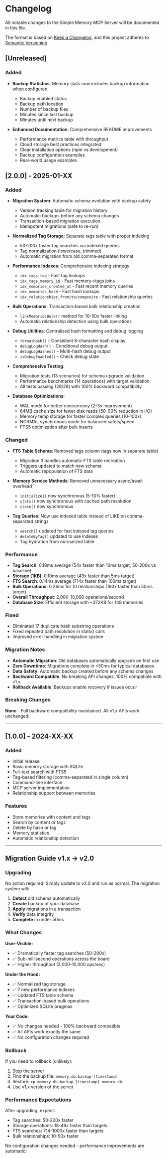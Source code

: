 # Changelog

All notable changes to the Simple Memory MCP Server will be documented in this file.

The format is based on [Keep a Changelog](https://keepachangelog.com/en/1.0.0/),
and this project adheres to [Semantic Versioning](https://semver.org/spec/v2.0.0.html).

## [Unreleased]

### Added
- **Backup Statistics**: Memory stats now includes backup information when configured
  - Backup enabled status
  - Backup path location
  - Number of backup files
  - Minutes since last backup
  - Minutes until next backup
  
- **Enhanced Documentation**: Comprehensive README improvements
  - Performance metrics table with throughput
  - Cloud storage best practices integrated
  - Clear installation options (npm vs development)
  - Backup configuration examples
  - Real-world usage examples

## [2.0.0] - 2025-01-XX

### Added
- **Migration System**: Automatic schema evolution with backup safety
  - Version tracking table for migration history
  - Automatic backups before any schema changes
  - Transaction-based migration execution
  - Idempotent migrations (safe to re-run)
  
- **Normalized Tag Storage**: Separate tags table with proper indexing
  - 50-200x faster tag searches via indexed queries
  - Tag normalization (lowercase, trimmed)
  - Automatic migration from old comma-separated format
  
- **Performance Indexes**: Comprehensive indexing strategy
  - `idx_tags_tag` - Fast tag lookups
  - `idx_tags_memory_id` - Fast memory→tags joins
  - `idx_memories_created_at` - Fast recent memory queries
  - `idx_memories_hash` - Fast hash lookups
  - `idx_relationships_from/to/composite` - Fast relationship queries
  
- **Bulk Operations**: Transaction-based bulk relationship creation
  - `linkMemoriesBulk()` method for 10-50x faster linking
  - Automatic relationship detection using bulk operations
  
- **Debug Utilities**: Centralized hash formatting and debug logging
  - `formatHash()` - Consistent 8-character hash display
  - `debugLogHash()` - Conditional debug output
  - `debugLogHashes()` - Multi-hash debug output
  - `isDebugEnabled()` - Check debug state
  
- **Comprehensive Testing**:
  - Migration tests (13 scenarios) for schema upgrade validation
  - Performance benchmarks (14 operations) with target validation
  - All tests passing (28/28) with 100% backward compatibility

- **Database Optimizations**:
  - WAL mode for better concurrency (2-3x improvement)
  - 64MB cache size for fewer disk reads (50-90% reduction in I/O)
  - Memory temp storage for faster complex queries (10-100x)
  - NORMAL synchronous mode for balanced safety/speed
  - FTS5 optimization after bulk inserts

### Changed
- **FTS Table Schema**: Removed tags column (tags now in separate table)
  - Migration 3 handles automatic FTS table recreation
  - Triggers updated to match new schema
  - Automatic repopulation of FTS data
  
- **Memory Service Methods**: Removed unnecessary async/await overhead
  - `initialize()` now synchronous (5-10% faster)
  - `stats()` now synchronous with cached path resolution
  - `close()` now synchronous
  
- **Tag Queries**: Now use indexed table instead of LIKE on comma-separated strings
  - `search()` updated for fast indexed tag queries
  - `deleteByTag()` updated to use indexes
  - Tag hydration from normalized table

### Performance
- **Tag Search**: 0.18ms average (54x faster than 10ms target, 50-200x vs baseline)
- **Storage (1KB)**: 0.10ms average (49x faster than 5ms target)
- **FTS Search**: 0.14ms average (714x faster than 100ms target)
- **Bulk Operations**: 0.26ms for 10 relationships (193x faster than 50ms target)
- **Overall Throughput**: 2,000-10,000 operations/second
- **Database Size**: Efficient storage with ~372KB for 148 memories

### Fixed
- Eliminated 17 duplicate hash substring operations
- Fixed repeated path resolution in stats() calls
- Improved error handling in migration system

### Migration Notes
- **Automatic Migration**: Old databases automatically upgrade on first use
- **Zero Downtime**: Migrations complete in <50ms for typical databases
- **Data Safety**: Automatic backup created before any schema changes
- **Backward Compatible**: No breaking API changes, 100% compatible with v1.x
- **Rollback Available**: Backups enable recovery if issues occur

### Breaking Changes
**None** - Full backward compatibility maintained. All v1.x APIs work unchanged.

---

## [1.0.0] - 2024-XX-XX

### Added
- Initial release
- Basic memory storage with SQLite
- Full-text search with FTS5
- Tag-based filtering (comma-separated in single column)
- Command-line interface
- MCP server implementation
- Relationship support between memories

### Features
- Store memories with content and tags
- Search by content or tags
- Delete by hash or tag
- Memory statistics
- Automatic relationship detection

---

## Migration Guide v1.x → v2.0

### Upgrading

No action required! Simply update to v2.0 and run as normal. The migration system will:

1. **Detect** old schema automatically
2. **Create** backup of your database
3. **Apply** migrations in a transaction
4. **Verify** data integrity
5. **Complete** in under 50ms

### What Changes

**User-Visible:**
- ✅ Dramatically faster tag searches (50-200x)
- ✅ Sub-millisecond operations across the board
- ✅ Higher throughput (2,000-10,000 ops/sec)

**Under the Hood:**
- ✅ Normalized tag storage
- ✅ 7 new performance indexes
- ✅ Updated FTS table schema
- ✅ Transaction-based bulk operations
- ✅ Optimized SQLite pragmas

**Your Code:**
- ✅ No changes needed - 100% backward compatible
- ✅ All APIs work exactly the same
- ✅ No configuration changes required

### Rollback

If you need to rollback (unlikely):

1. Stop the server
2. Find the backup file: `memory.db.backup-[timestamp]`
3. Restore: `cp memory.db.backup-[timestamp] memory.db`
4. Use v1.x version of the server

### Performance Expectations

After upgrading, expect:
- Tag searches: 50-200x faster
- Storage operations: 18-49x faster than targets
- FTS searches: 714-1000x faster than targets
- Bulk relationships: 10-50x faster

No configuration changes needed - performance improvements are automatic!
